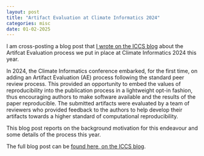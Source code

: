 ```yaml
---
layout: post
title: "Artifact Evaluation at Climate Informatics 2024"
categories: misc
date: 01-02-2025
---
```


I am cross-posting a blog post that [I wrote on the ICCS blog](https://iccs.cam.ac.uk/news/artifact-evaluation-years-climate-informatics-2024) about the Artifcat Evaluation process we put in place at Climate Informatics 2024 this year.

<quote>
  In 2024, the Climate Informatics conference embarked, for the first time, on adding an Artifact Evaluation (AE) process following the standard peer review process. This provided an opportunity to embed the values of reproducibility into the publication process in a lightweight opt-in fashion, thus encouraging authors to make software available and the results of the paper reproducible.  The submitted artifacts were evaluated by a team of reviewers who provided feedback to the authors to help develop their artifacts towards a higher standard of computational reproducibility.

This blog post reports on the background motivation for this endeavour and some details of the process this year.
</quote>

The full blog post can be [found here, on the ICCS blog](https://iccs.cam.ac.uk/news/artifact-evaluation-years-climate-informatics-2024).
